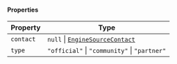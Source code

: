 #### Properties

| Property                       | Type                                                      |
| ------------------------------ | --------------------------------------------------------- |
| <a id="contact"></a> `contact` | `null` \| [`EngineSourceContact`](EngineSourceContact.md) |
| <a id="type"></a> `type`       | `"official"` \| `"community"` \| `"partner"`              |

